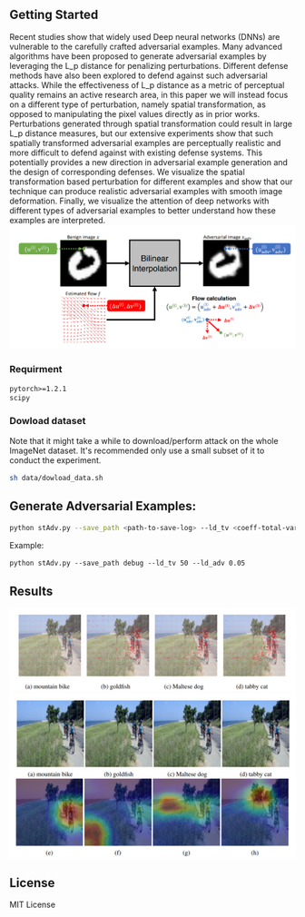 ## Getting Started
Recent studies show that widely used Deep neural networks (DNNs) are vulnerable to the carefully crafted adversarial examples.
Many advanced algorithms have been proposed to generate adversarial examples by leveraging the L_p distance for penalizing perturbations.
Different defense methods have also been explored to defend against such adversarial attacks. 
While the effectiveness of L_p distance as a metric of perceptual quality remains an active research area, in this paper we will instead focus on a different type of perturbation, namely spatial transformation, as opposed to manipulating the pixel values directly as in prior works.
Perturbations generated through spatial transformation could result in large L_p distance measures, but our extensive experiments show that such spatially transformed adversarial examples are perceptually realistic and more difficult to defend against with existing defense systems. This potentially provides a new direction in adversarial example generation and the design of corresponding defenses.
We visualize the spatial transformation based perturbation for different examples and show that our technique
can produce realistic adversarial examples with smooth image deformation.
Finally, we visualize the attention of deep networks with different types of adversarial examples to better understand how these examples are interpreted.
![overview](demos/overview.png)
### Requirment
```
pytorch>=1.2.1
scipy
```

### Dowload dataset
Note that it might take a while to download/perform attack on the whole ImageNet dataset. It's recommended only use a small subset of it to conduct the experiment.

```bash
sh data/dowload_data.sh
```

## Generate Adversarial Examples:
```bash
python stAdv.py --save_path <path-to-save-log> --ld_tv <coeff-total-variation> --ld_adv <coeff-adversarial>
```
Example:
```
python stAdv.py --save_path debug --ld_tv 50 --ld_adv 0.05
```
## Results
![result1](demos/fig1.PNG)
![result2](demos/fig2.png)
## License
MIT License
